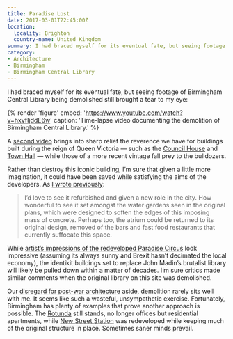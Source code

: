 ```yaml
---
title: Paradise Lost
date: 2017-03-01T22:45:00Z
location:
  locality: Brighton
  country-name: United Kingdom
summary: I had braced myself for its eventual fate, but seeing footage of Birmingham Central Library being demolished still brought a tear to my eye.
category:
- Architecture
- Birmingham
- Birmingham Central Library
---
```

I had braced myself for its eventual fate, but seeing footage of Birmingham Central Library being demolished still brought a tear to my eye:

{% render 'figure'
  embed: 'https://www.youtube.com/watch?v=hxvfIjddE6w'
  caption: 'Time-lapse video documenting the demolition of Birmingham Central Library.'
%}

A [second video][1] brings into sharp relief the reverence we have for buildings built during the reign of Queen Victoria — such as the [Council House][2] and [Town Hall][3] — while those of a more recent vintage fall prey to the bulldozers.

Rather than destroy this iconic building, I’m sure that given a little more imagination, it could have been saved while satisfying the aims of the developers. As [I wrote previously][4]:

> I’d love to see it refurbished and given a new role in the city. How wonderful to see it set amongst the water gardens seen in the original plans, which were designed to soften the edges of this imposing mass of concrete. Perhaps too, the atrium could be returned to its original design, removed of the bars and fast food restaurants that currently suffocate this space.

While [artist’s impressions of the redeveloped Paradise Circus][5] look impressive (assuming its always sunny and Brexit hasn’t decimated the local economy), the identikit buildings set to replace John Madin’s brutalist library will likely be pulled down within a matter of decades. I’m sure critics made similar comments when the original library on this site was demolished.

Our [disregard for post-war architecture][6] aside, demolition rarely sits well with me. It seems like such a wasteful, unsympathetic exercise. Fortunately, Birmingham has plenty of examples that prove another approach is possible. The [Rotunda][7] still stands, no longer offices but residential apartments, while [New Street Station][8] was redeveloped while keeping much of the original structure in place. Sometimes saner minds prevail.

[1]: https://www.youtube.com/watch?v=kyRLeEP-ICs
[2]: https://en.wikipedia.org/wiki/Council_House,_Birmingham
[3]: https://en.wikipedia.org/wiki/Birmingham_Town_Hall
[4]: /2010/06/a_new_library_for_birmingham
[5]: http://www.paradisebirmingham.co.uk/phase-one/
[6]: https://www.theguardian.com/cities/2015/sep/02/blitz-london-bomb-sites-redevelopment
[7]: https://en.wikipedia.org/wiki/Rotunda_(Birmingham)
[8]: https://en.wikipedia.org/wiki/Birmingham_New_Street_station
